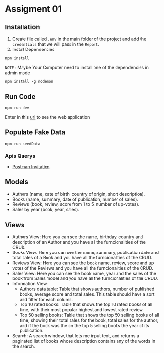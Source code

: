 # Assigment 01


## Installation
1. Create file called `.env` in the main folder of the project and add the `credentials` that we will pass in the `Report`.
2. Install Dependencies
```
npm install
```
`NOTE:` Maybe Your Computer need to install one of the dependencies in admin mode
   ```
   npm install -g nodemon
   ```

## Run Code 
   ```
   npm run dev
   ```
   Enter in this [url](http://localhost:8000) to see the web application

##  Populate Fake Data
```
npm run seedData
```

### Apis Querys
* [Postman Invitation](https://interstellar-eclipse-871816.postman.co/workspace/Testing-Architecture~8877c687-380f-4a88-9648-7d81b16a8c38/collection/18573767-f6961827-7f0b-4ee7-b68d-776047019fbb?action=share&creator=18573767)

## Models
- Authors (name, date of birth, country of origin, short description).
- Books (name, summary, date of publication, number of sales).
- Reviews (book, review, score from 1 to 5, number of up-votes).
- Sales by year (book, year, sales).

## Views
- Authors View: Here you can see the name, birthday, country and description of an Author and you have all the furncionalities of the CRUD.
- Books View: Here you can see the name, summary, publication date and total sales of a Book and you have all the furncionalities of the CRUD.
- Reviews View: Here you can see the book name, review, score and up votes of the Reviews and you have all the furncionalities of the CRUD.
- Sales View: Here you can see the book name, year and the sales of the book from Sales model and you have all the furncionalities of the CRUD.
- Information View: 
   - Authors data table: Table that shows authors, number of published books, average score and total sales. This table should have a sort and filter for each column.
   - Top 10 rated books: Table that shows the top 10 rated books of all time, with their most popular highest and lowest rated review.
   - Top 50 selling books: Table that shows the top 50 selling books of all time, showing their total sales for the book, total sales for the author, and if the book was the on the top 5 selling books the year of its publication.
- Search: A search window, that lets me input text, and returns a paginated list of books whose description contains any of the words in the search.